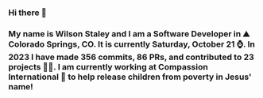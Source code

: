 ### Hi there 👋

### My name is Wilson Staley and I am a Software Developer in ⛰ Colorado Springs, CO.  It is currently Saturday, October 21 ⌚. In 2023 I have made 356 commits, 86 PRs, and contributed to 23 projects 👨‍💻. I am currently working at Compassion International 🏢 to help release children from poverty in Jesus' name!